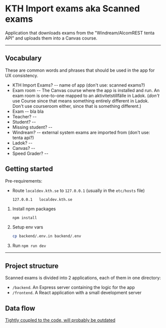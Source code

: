 # KTH Import exams aka Scanned exams

Application that downloads exams from the "Windream/AlcomREST tenta API" and uploads them into a Canvas course.

---

## Vocabulary

These are common words and phrases that should be used in the app for UX consistency.

- KTH Import Exams? -- name of app (don't use: scanned exams?)
- Exam room -- The Canvas course where the app is installed and run. An exam room is one-to-one mapped to an aktivitetstillfälle in Ladok. (_don't_ use Course since that means something entirely different in Ladok. Don't use courseroom either, since that is something different.)
- Exam -- bla bla
- Teacher? --
- Student? --
- Missing student? --
- Windream? -- external system exams are imported from (don't use: tenta api?)
- Ladok? --
- Canvas? --
- Speed Grader? --

## Getting started

Pre-requirements:

- Route `localdev.kth.se` to `127.0.0.1` (usually in the `etc/hosts` file)

  ```
  127.0.0.1   localdev.kth.se
  ```

1. Install npm packages

   ```sh
   npm install
   ```

2. Setup env vars

   ```sh
   cp backend/.env.in backend/.env
   ```

3. Run `npm run dev`

---

## Project structure

Scanned exams is divided into 2 applications, each of them in one directory:

- `/backend`. An Express server containing the logic for the app
- `/frontend`. A React application with a small development server

## Data flow

[Tightly coupled to the code, will probably be outdated](https://sequencediagram.org/index.html#initialData=C4S2BsFMAIEkFsAOB7ATsakAeBDeBnaAEx2BwDNwA3oyAKEgDthUBPfRHAYxEYHNoABgB0AZgZZOjEgCMogJCJoAGQAnfAaHDhoIaAGsqdRsmAxkAN0ipoAMVTJmTIgC5oABVSROnhCnTDgfCw6OwdTaQBaAD4AIW49J2cAcQBRABVoAHouZABXVHxIfEznECJM7Dx8IxMzS2s4rgTpV3AQfGAAQS0U3AIAwjpG5qJogBFSHBkcfFc+SGAU5lQQItD4AEVcyG2ACgBKOgmyafxo4cSAbQBvchAoWCIAGjuoAGFPUkgiY8gnnPyhUeTw6uVozCeJFM+GEsIAvgBdIbxJzRADqvCIn3gzjaHQAylwcIxGN9elVdgCCpBgdBwDgiMg9I9DhjpNjziiWtBLgAdRi3e405780Hg4DOa5lF4gArAAByeD+9I6ivgkDh-Nhwk1jCRF0iUTexPMM1x7WA+OAYKYltyMng7XwIAc+FgjGNjFN+AOdE93s5TUS0CJXpm0Hw9sd+GdruRQcNoUc3JuXE+ph+Xye-J0IsYEbI1vw2fzYttku1usRNVM0AsVls9mTLhy8HgDkyOEQIGEACtqknwqNYlyXG4APL4jLZPLU4qlcogJBoYARACO2220H5N2lIfT31+1YNw+OUzNOkYhXQrhu-KpQLzr2FJefH0gX1+JY6pFyswARIgTi8Hw-78tWTgSFIshQAA1O49hcEU+A4PoVDQPGIyBiMrhLn4wAAO5oAkqDCD+6DDHw9i5NIvgrr6J7YcGeErkRqAkcIiCIchWw7JASwsKwDGjuMkynHMCw2LKHRuMB-DrLxeyHGepxMdy1wAPplM4ACMABMohPJWUHEjBkCKAAqog4DIAydakpgfSYaiI4Ji40C5NZtlEOOpLkvAwlueimLYs4jIEYwNkMv5vpsliH7wGp7mVPA0DXDkybAE80DPmqfwFjaEKOXgR7OYaKlmp5UKQFahWLMsQn7K4OZpOOYzjtAABqOCoOQVDWJ5iDVag4ZlsmOhoYwAD8ZXDv6lVedFfS+pBjFRBVsweUNXxWr++DjuQAlsO6imQAcrg-kWuHLug3wVKg9ioAw0gmdIUxQBE0D4gAFsgBEFntIRNkO0SDsGnS5MA322iARIZp0iCIAMwRg4mwPBnR6A2DZBHI0DYQuaj7mtu2jCdt2fYDujhonq4qTTg+RQlGUmQseg66bvQa0bdd+EbnxwjzJahZ-gpnMHPyRxiTMoPU+51yiiLm3-mUUCZGxeggf+JbACYODgLpgiCCWXHIFRyHOAAnMb-JsxmzgABw24wIB8MYnguM7ViPYb4F0K9ZmKJ1VggOQrAAEpFLk4CBAH72QJ9sBu2g3zFQQ+PNkldPpFkjPzizdsc3x92PdUa20zoN3AKdAASplQAUgsLCkD1oG6jCnYFWHrdLm1C0dqw+v+3toP+dbWCryce-+ym97LBMpvygoPHmY0SlKzx3HKeVPCqCpKrql1-s4w+t6gAA+rvu98YGMJW-JIs9RBx3ICdwFX0Dtp4Gcg65OHQGMFISh0gpFzrOQo+dFxVyLtsWaWdK74VrvXKwMJPCFGruLQ45dRy8xXKdYQaCFinRsGgTGwAu4uR5sQSAUBTAAFliRCUZiyJ+T8gA)
